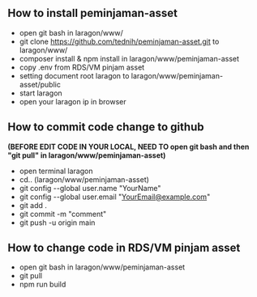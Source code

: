 ## How to install peminjaman-asset

-   open git bash in laragon/www/
-   git clone https://github.com/tednih/peminjaman-asset.git to laragon/www/
-   composer install & npm install in laragon/www/peminjaman-asset
-   copy .env from RDS/VM pinjam asset
-   setting document root laragon to laragon/www/peminjaman-asset/public
-   start laragon
-   open your laragon ip in browser

## How to commit code change to github

**(BEFORE EDIT CODE IN YOUR LOCAL, NEED TO open git bash and then "git pull" in laragon/www/peminjaman-asset)**

-   open terminal laragon
-   cd.. (laragon/www/peminjaman-asset)
-   git config --global user.name "YourName"
-   git config --global user.email "YourEmail@example.com"
-   git add .
-   git commit -m "comment"
-   git push -u origin main

## How to change code in RDS/VM pinjam asset

-   open git bash in laragon/www/peminjaman-asset
-   git pull
-   npm run build
